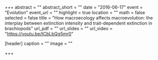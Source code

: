 +++
abstract = ""
abstract_short = ""
date = "2016-06-17"
event = "Evolution"
event_url = ""
highlight = true
location = ""
math = false
selected = false
title = "How macroecology affects macroevolution: the interplay between extinction intensity and trait-dependent extinction in brachiopods"
url_pdf = ""
url_slides = ""
url_video = "https://youtu.be/tCbLbQg5mr0"

[header]
  caption = ""
  image = ""

+++

